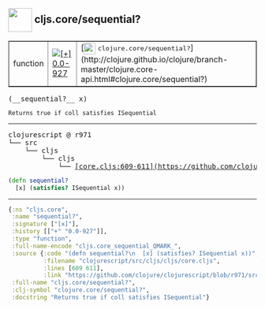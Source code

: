 ## <img width="48px" valign="middle" src="http://i.imgur.com/Hi20huC.png"> cljs.core/sequential?

 <table border="1">
<tr>
<td>function</td>
<td><a href="https://github.com/cljsinfo/api-refs/tree/0.0-927"><img valign="middle" alt="[+] 0.0-927" src="https://img.shields.io/badge/+-0.0--927-lightgrey.svg"></a> </td>
<td>
[<img height="24px" valign="middle" src="http://i.imgur.com/1GjPKvB.png"> <samp>clojure.core/sequential?</samp>](http://clojure.github.io/clojure/branch-master/clojure.core-api.html#clojure.core/sequential?)
</td>
</tr>
</table>

 <samp>
(__sequential?__ x)<br>
</samp>

```
Returns true if coll satisfies ISequential
```

---

 <pre>
clojurescript @ r971
└── src
    └── cljs
        └── cljs
            └── <ins>[core.cljs:609-611](https://github.com/clojure/clojurescript/blob/r971/src/cljs/cljs/core.cljs#L609-L611)</ins>
</pre>

```clj
(defn sequential?
  [x] (satisfies? ISequential x))
```


---

```clj
{:ns "cljs.core",
 :name "sequential?",
 :signature ["[x]"],
 :history [["+" "0.0-927"]],
 :type "function",
 :full-name-encode "cljs.core_sequential_QMARK_",
 :source {:code "(defn sequential?\n  [x] (satisfies? ISequential x))",
          :filename "clojurescript/src/cljs/cljs/core.cljs",
          :lines [609 611],
          :link "https://github.com/clojure/clojurescript/blob/r971/src/cljs/cljs/core.cljs#L609-L611"},
 :full-name "cljs.core/sequential?",
 :clj-symbol "clojure.core/sequential?",
 :docstring "Returns true if coll satisfies ISequential"}

```

